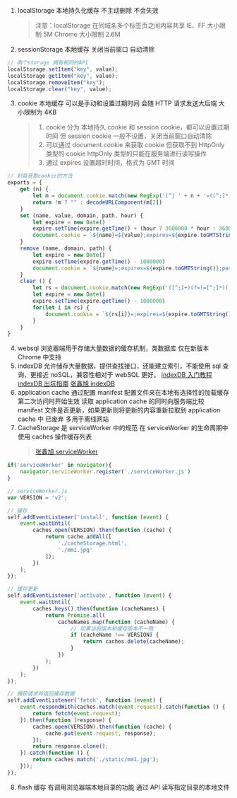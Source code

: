 1. localStorage 本地持久化缓存 不主动删除 不会失效
   > 注意：localStorage 在同域名多个标签页之间内容共享 IE、FF 大小限制 5M Chrome 大小限制 2.6M
2. sessionStorage 本地缓存 关闭当前窗口 自动清除

```js
// 两个storage 拥有相同的API
localStorage.setItem("key", value);
localStorage.getItem("key", value);
localStorage.removeItem("key");
localStorage.clear("key", value);
```

3. cookie 本地缓存 可以是手动和设置过期时间 会随 HTTP 请求发送大后端 大小限制为 4KB
   > 1. cookie 分为 本地持久 cookie 和 session cookie，都可以设置过期时间 但 session cookie 一般不设置，关闭当前窗口自动清除
   > 2. 可以通过 document.cookie 来获取 cookie 但获取不到 HttpOnly 类型的 cookie httpOnly 类型的只能在服务端进行读写操作
   > 3. 通过 expires 设置超时时间，格式为 GMT 时间

```js
// 封装获取cookie的方法
exports = {
    get (n) {
        let m = document.cookie.match(new RegExp('(^| ' + n + '=([^;]*)(;|$)'))
        return !m ? "" : decodeURLComponent(m[2])
    }
    set (name, value, domain, path, hour) {
        let expire = new Date()
        expire.setTime(expire.getTime() + (hour ? 3600000 * hour : 3600 * 24 * 60 * 60 * 1000))
        document.cookie = `${name}=${value};expires=${expire.toGMTString()};path=${path || '/'};`+ (domain ? 'domain='+ domain + ';' : ''})
    }
    remove (name, domain, path) {
        let expire = new Date()
        expire.setTime(expire.getTime() - 1000000)
        document.cookie = `${name}=;expires=${expire.toGMTString()};path=${path || '/'};`+ (domain ? 'domain='+ domain + ';' : ''})
    }
    clear () {
        let rs = document.cookie.match(new RegExp('([^;]+)(?=(=[^;]*)(;|$))','gi'))
        let expire = new Date()
        expire.setTime(expire.getTime() - 1000000)
        for(let i in rs) {
            document.cookie = `${rs[i]}=;expires=${expire.toGMTString()};path=/;`
        }
    }
}
```

4. websql 浏览器端用于存储大量数据的缓存机制，类数据库 仅在新版本 Chrome 中支持
5. indexDB 允许储存大量数据，提供查找接口，还能建立索引，不能使用 sql 查询，更接近 noSQL，兼容性相对于 webSQL 更好。
   [indexDB 入门教程](https://www.ruanyifeng.com/blog/2018/07/indexeddb.html)
   [indexDB 出坑指南](https://segmentfault.com/a/1190000006924681?utm_source=tag-newest)
   [张鑫旭 indexDB](https://www.zhangxinxu.com/wordpress/2017/07/html5-indexeddb-js-example/)
6. application cache 通过配置 manifest 配置文件来在本地有选择性的加载缓存 第二次访问时开始生效 读取 application cache 的同时向服务端比较 manifest 文件是否更新，如果更新则将更新的内容重新拉取到 application cache 中 已废弃 多用于离线网站
7. CacheStorage 是 serviceWorker 中的规范 在 serviceWorker 的生命周期中使用 caches 操作缓存列表
   > [张鑫旭 serviceWorker](https://www.zhangxinxu.com/wordpress/2017/07/service-worker-cachestorage-offline-develop)

```js
if('serviceWorker' in navigator){
    navigator.serviceWorker.register('./serviceWorker.js')
}

// serviceWorker.js
var VERSION = 'v2';

// 缓存
self.addEventListener('install', function (event) {
    event.waitUntil(
        caches.open(VERSION).then(function (cache) {
            return cache.addAll([
                './cacheStorage.html',
                './mm1.jpg'
            ]);
        })
    );
});

// 缓存更新
self.addEventListener('activate', function (event) {
    event.waitUntil(
        caches.keys().then(function (cacheNames) {
            return Promise.all(
                cacheNames.map(function (cacheName) {
                    // 如果当前版本和缓存版本不一致
                    if (cacheName !== VERSION) {
                        return caches.delete(cacheName);
                    }
                })
            );
        })
    );
});

// 捕获请求并返回缓存数据
self.addEventListener('fetch', function (event) {
    event.respondWith(caches.match(event.request).catch(function () {
        return fetch(event.request);
    }).then(function (response) {
        caches.open(VERSION).then(function (cache) {
            cache.put(event.request, response);
        });
        return response.clone();
    }).catch(function () {
        return caches.match('./static/mm1.jpg');
    }));
});

```

8. flash 缓存 有调用浏览器端本地目录的功能 通过 API 读写指定目录的本地文件
